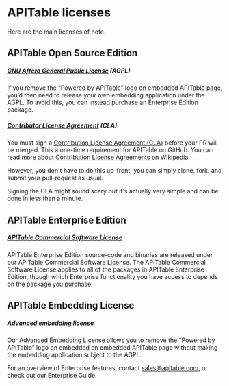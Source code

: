 # APITable licenses

Here are the main licenses of note.

## APITable Open Source Edition

##### [GNU Affero General Public License](./LICENSE) (AGPL)

If you remove the “Powered by APITable” logo on embedded APITable page, you’d then need to release your own embedding application under the AGPL. To avoid this, you can instead purchase an Enterprise Edition package.

##### [Contributor License Agreement](https://cla-assistant.io/apitable/apitable) (CLA)

You must sign a [Contribution License Agreement (CLA)](https://cla-assistant.io/apitable/apitable) before your PR will be merged. This a one-time requirement for APITable on GitHub. You can read more about [Contribution License Agreements](https://en.wikipedia.org/wiki/Contributor_License_Agreement) on Wikipedia.

However, you don't have to do this up-front; you can simply clone, fork, and submit your pull-request as usual.

Signing the CLA might sound scary but it's actually very simple and can be done in less than a minute.


## APITable Enterprise Edition

##### [APITable Commercial Software License](./licenses/LICENSE-COMMERCIAL)

APITable Enterprise Edition source-code and binaries are released under our APITable Commercial Software License. The APITable Commercial Software License applies to all of the packages in APITable Enterprise Edition, though which Enterprise functionality you have access to depends on the package you purchase.

## APITable Embedding License

##### [Advanced embedding license](./licenses/LICENSE-EMBEDDING)

Our Advanced Embedding License allows you to remove the “Powered by APITable” logo on embedded on embedded APITable page without making the embedding application subject to the AGPL.

For an overview of Enterprise features, contact <sales@apitable.com>, or check out our Enterprise Guide.